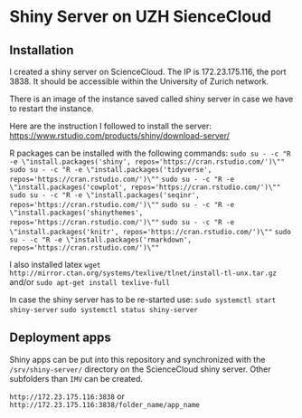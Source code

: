 # Shiny Server on UZH SienceCloud

## Installation

I created a shiny server on ScienceCloud. The IP is 172.23.175.116, the port 3838. It should be accessible within the University of Zurich network.

There is an image of the instance saved called shiny server in case we have to restart the instance.

Here are the instruction I followed to install the server: https://www.rstudio.com/products/shiny/download-server/

R packages can be installed with the following commands:
`sudo su - -c "R -e \"install.packages('shiny', repos='https://cran.rstudio.com/')\""`
`sudo su - -c "R -e \"install.packages('tidyverse', repos='https://cran.rstudio.com/')\""`
`sudo su - -c "R -e \"install.packages('cowplot', repos='https://cran.rstudio.com/')\""`
`sudo su - -c "R -e \"install.packages('seqinr', repos='https://cran.rstudio.com/')\""`
`sudo su - -c "R -e \"install.packages('shinythemes', repos='https://cran.rstudio.com/')\""`
`sudo su - -c "R -e \"install.packages('knitr', repos='https://cran.rstudio.com/')\""`
`sudo su - -c "R -e \"install.packages('rmarkdown', repos='https://cran.rstudio.com/')\""`

I also installed latex
`wget http://mirror.ctan.org/systems/texlive/tlnet/install-tl-unx.tar.gz` and/or `sudo apt-get install texlive-full`

In case the shiny server has to be re-started use:
`sudo systemctl start shiny-server`
`sudo systemctl status shiny-server`

## Deployment apps
Shiny apps can be put into this repository and synchronized with the `/srv/shiny-server/` directory on the ScienceCloud shiny server. Other subfolders than `IMV` can be created.

`http://172.23.175.116:3838`
or
`http://172.23.175.116:3838/folder_name/app_name`

